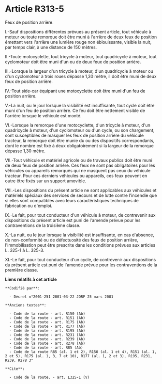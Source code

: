 # Article R313-5

Feux de position arrière. 

I.-Sauf dispositions différentes prévues au présent article, tout véhicule à moteur ou toute remorque doit être muni à
l'arrière de deux feux de position émettant vers l'arrière une lumière rouge non éblouissante, visible la nuit, par temps
clair, à une distance de 150 mètres. 

II.-Toute motocyclette, tout tricycle à moteur, tout quadricycle à moteur, tout cyclomoteur doit être muni d'un ou de deux
feux de position arrière. 

III.-Lorsque la largeur d'un tricycle à moteur, d'un quadricycle à moteur ou d'un cyclomoteur à trois roues dépasse 1,30
mètre, il doit être muni de deux feux de position arrière. 

IV.-Tout side-car équipant une motocyclette doit être muni d'un feu de position arrière. 

V.-La nuit, ou le jour lorsque la visibilité est insuffisante, tout cycle doit être muni d'un feu de position arrière. Ce feu
doit être nettement visible de l'arrière lorsque le véhicule est monté. 

VI.-Lorsque la remorque d'une motocyclette, d'un tricycle à moteur, d'un quadricycle à moteur, d'un cyclomoteur ou d'un
cycle, ou son chargement, sont susceptibles de masquer les feux de position arrière du véhicule tracteur, la remorque doit
être munie du ou des dispositifs correspondants, dont le nombre est fixé à deux obligatoirement si la largeur de la remorque
dépasse 1,30 mètre. 

VII.-Tout véhicule et matériel agricole ou de travaux publics doit être muni de deux feux de position arrière. Ces feux ne
sont pas obligatoires pour les véhicules ou appareils remorqués qui ne masquent pas ceux du véhicule tracteur. Pour ces
derniers véhicules ou appareils, ces feux peuvent en outre être fixés sur un support amovible. 

VIII.-Les dispositions du présent article ne sont applicables aux véhicules et matériels spéciaux des services de secours et
de lutte contre l'incendie que si elles sont compatibles avec leurs caractéristiques techniques de fabrication ou d'emploi. 

IX.-Le fait, pour tout conducteur d'un véhicule à moteur, de contrevenir aux dispositions du présent article est puni de
l'amende prévue pour les contraventions de la troisième classe. 

X.-La nuit, ou le jour lorsque la visibilité est insuffisante, en cas d'absence, de non-conformité ou de défectuosité des
feux de position arrière, l'immobilisation peut être prescrite dans les conditions prévues aux articles L. 325-1 à L. 325-3. 

XI.-Le fait, pour tout conducteur d'un cycle, de contrevenir aux dispositions du présent article est puni de l'amende prévue
pour les contraventions de la première classe.

**Liens relatifs à cet article**

	**Codifié par**:

	  - Décret n°2001-251 2001-03-22 JORF 25 mars 2001

	**Anciens textes**:

	  - Code de la route - art. R150 (Ab)
	  - Code de la route - art. R151 (Ab)
	  - Code de la route - art. R175 (Ab)
	  - Code de la route - art. R177 (Ab)
	  - Code de la route - art. R195 (Ab)
	  - Code de la route - art. R231 (Ab)
	  - Code de la route - art. R239 (Ab)
	  - Code de la route - art. R278 (Ab)
	  - Code de la route - art. R85 (Ab)
	  - Code de la route R85 (al. 1 et 2), R150 (al. 1 et 4), R151 (al. 1, 2 et 5), R175 (al. 1, 3, 7 et 10), R177 (al. 1, 2 et 3), R195, R231, R239, R278 3°

	**Cite**:

	  - Code de la route. - art. L325-1 (V)
